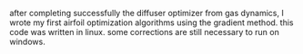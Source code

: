 after completing successfully the diffuser optimizer from gas dynamics, I wrote my first airfoil optimization
algorithms using the gradient method.
this code was written in linux. some corrections are still necessary to run on windows.
